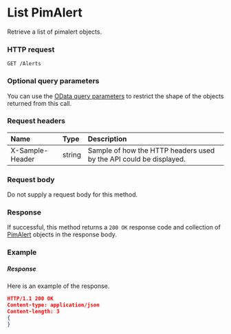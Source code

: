 # List PimAlert

Retrieve a list of pimalert objects.
### HTTP request
```http
GET /Alerts
```
### Optional query parameters
You can use the [OData query parameters](odata-optional-query-parameters.md) to restrict the shape of the objects returned from this call.
### Request headers
| Name       | Type | Description|
|:-----------|:------|:----------|
| X-Sample-Header  | string  | Sample of how the HTTP headers used by the API could be displayed.|

### Request body
Do not supply a request body for this method.
### Response
If successful, this method returns a `200 OK` response code and collection of [PimAlert](../resources/pimalert.md) objects in the response body.
### Example
##### Response
Here is an example of the response.
```json
HTTP/1.1 200 OK
Content-type: application/json
Content-length: 3
{
}
```

<!-- uuid: eafa8256-673c-428c-842b-e8ebc20d7f8e
2015-10-09 18:28:46 UTC -->